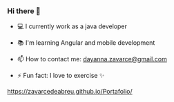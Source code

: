 ### Hi there 👋

- :computer: I currently work as a java developer

- :books: I'm learning Angular and mobile development

- 📫 How to contact me: dayanna.zavarce@gmail.com

- ⚡ Fun fact: I love to exercise ✨

https://zavarcedeabreu.github.io/Portafolio/
